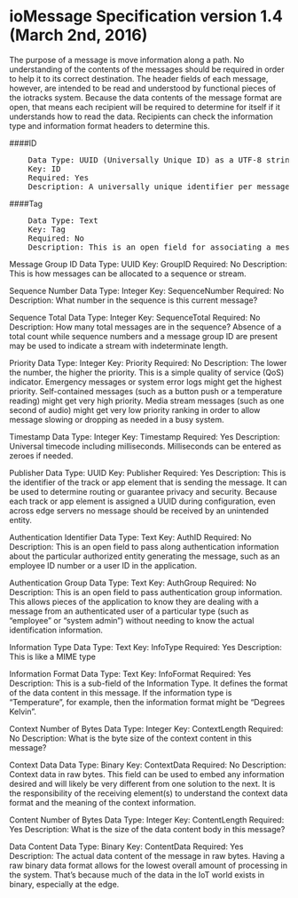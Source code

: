 # ioMessage Specification version 1.4 (March 2nd, 2016)

The purpose of a message is move information along a path. No understanding of the contents of the messages should be required in order to help it to its correct destination. The header fields of each message, however, are intended to be read and understood by functional pieces of the iotracks system. Because the data contents of the message format are open, that means each recipient will be required to determine for itself if it understands how to read the data. Recipients can check the information type and information format headers to determine this.

####ID
<pre>
    Data Type: UUID (Universally Unique ID) as a UTF-8 string
    Key: ID
    Required: Yes
    Description: A universally unique identifier per message allows for portability and system-wide verification of events.
</pre>


####Tag
<pre>
    Data Type: Text
    Key: Tag
    Required: No
    Description: This is an open field for associating a message with a particular device or any other interesting thing. It should be queryable later, making this a high-value field for some applications.
</pre>

Message Group ID
    Data Type: UUID
    Key: GroupID
    Required: No
    Description: This is how messages can be allocated to a sequence or stream.

Sequence Number
    Data Type: Integer
    Key: SequenceNumber
    Required: No
    Description: What number in the sequence is this current message?

Sequence Total
    Data Type: Integer
    Key: SequenceTotal
    Required: No
    Description: How many total messages are in the sequence? Absence of a total count while sequence numbers and a message group ID are present may be used to indicate a stream with indeterminate length.

Priority
    Data Type: Integer
    Key: Priority
    Required: No
    Description: The lower the number, the higher the priority. This is a simple quality of service (QoS) indicator. Emergency messages or system error logs might get the highest priority. Self-contained messages (such as a button push or a temperature reading) might get very high priority. Media stream messages (such as one second of audio) might get very low priority ranking in order to allow message slowing or dropping as needed in a busy system.

Timestamp
    Data Type: Integer
    Key: Timestamp
    Required: Yes
    Description: Universal timecode including milliseconds. Milliseconds can be entered as zeroes if needed.

Publisher
    Data Type: UUID
    Key: Publisher
    Required: Yes
    Description: This is the identifier of the track or app element that is sending the message. It can be used to determine routing or guarantee privacy and security. Because each track or app element is assigned a UUID during configuration, even across edge servers no message should be received by an unintended entity.

Authentication Identifier
    Data Type: Text
    Key: AuthID
    Required: No
    Description: This is an open field to pass along authentication information about the particular authorized entity generating the message, such as an employee ID number or a user ID in the application.

Authentication Group
    Data Type: Text
    Key: AuthGroup
    Required: No
    Description: This is an open field to pass authentication group information. This allows pieces of the application to know they are dealing with a message from an authenticated user of a particular type (such as “employee” or “system admin”) without needing to know the actual identification information.


Information Type
    Data Type: Text
    Key: InfoType
    Required: Yes
    Description: This is like a MIME type

Information Format
    Data Type: Text
    Key: InfoFormat
    Required: Yes
    Description: This is a sub-field of the Information Type. It defines the format of the data content in this message. If the information type is “Temperature”, for example, then the information format might be “Degrees Kelvin”.

Context Number of Bytes
    Data Type: Integer
    Key: ContextLength
    Required: No
    Description: What is the byte size of the context content in this message?

Context Data
    Data Type: Binary
    Key: ContextData
    Required: No
    Description: Context data in raw bytes. This field can be used to embed any information desired and will likely be very different from one solution to the next. It is the responsibility of the receiving element(s) to understand the context data format and the meaning of the context information.

Content Number of Bytes
    Data Type: Integer
    Key: ContentLength
    Required: Yes
    Description: What is the size of the data content body in this message?

Data Content
    Data Type: Binary
    Key: ContentData
    Required: Yes
    Description: The actual data content of the message in raw bytes. Having a raw binary data format allows for the lowest overall amount of processing in the system. That’s because much of the data in the IoT world exists in binary, especially at the edge.
